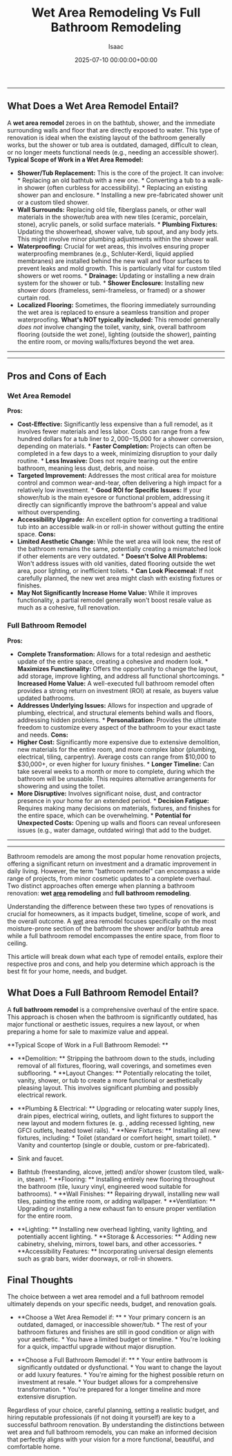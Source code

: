 ﻿---
title: Wet Area Remodeling Vs Full Bathroom Remodeling
description: Bathroom remodels are among the most popular home renovation projects, offering a significant return on investment and a dramatic improvement in daily living.
slug: /wet-area-remodeling-vs-full-bathroom-remodeling/
date: 2025-07-10 00:00:00+00:00
lastmod: 2025-07-10 00:00:00+03:00
author: Isaac
categories:
- Home Improvement
- Bathroom
- Renovation
tags:
- home-improvement
- wet
- area
layout: post
---
---
## What Does a Wet Area Remodel Entail?
A **wet area remodel** zeroes in on the bathtub, shower, and the immediate surrounding walls and floor that are directly exposed to water. This type of renovation is ideal when the existing layout of the bathroom generally works, but the shower or tub area is outdated, damaged, difficult to clean, or no longer meets functional needs (e.g., needing an accessible shower).
**Typical Scope of Work in a Wet Area Remodel:**
* **Shower/Tub Replacement:** This is the core of the project. It can involve: * Replacing an old bathtub with a new one. * Converting a tub to a walk-in shower (often curbless for accessibility). * Replacing an existing shower pan and enclosure. * Installing a new pre-fabricated shower unit or a custom tiled shower.
* **Wall Surrounds:** Replacing old tile, fiberglass panels, or other wall materials in the shower/tub area with new tiles (ceramic, porcelain, stone), acrylic panels, or solid surface materials. * **Plumbing Fixtures:** Updating the showerhead, shower valve, tub spout, and any body jets. This might involve minor plumbing adjustments within the shower wall.
* **Waterproofing:** Crucial for wet areas, this involves ensuring proper waterproofing membranes (e.g., Schluter-Kerdi, liquid applied membranes) are installed behind the new wall and floor surfaces to prevent leaks and mold growth. This is particularly vital for custom tiled showers or wet rooms. * **Drainage:** Updating or installing a new drain system for the shower or tub. * **Shower Enclosure:** Installing new shower doors (frameless, semi-frameless, or framed) or a shower curtain rod.
* **Localized Flooring:** Sometimes, the flooring immediately surrounding the wet area is replaced to ensure a seamless transition and proper waterproofing.
**What's NOT typically included:** This remodel generally *does not* involve changing the toilet, vanity, sink, overall bathroom flooring (outside the wet zone), lighting (outside the shower), painting the entire room, or moving walls/fixtures beyond the wet area.
---
---
## Pros and Cons of Each
### Wet Area Remodel
**Pros:**
* **Cost-Effective:** Significantly less expensive than a full remodel, as it involves fewer materials and less labor. Costs can range from a few hundred dollars for a tub liner to $2,000-$15,000 for a shower conversion, depending on materials. * **Faster Completion:** Projects can often be completed in a few days to a week, minimizing disruption to your daily routine. * **Less Invasive:** Does not require tearing out the entire bathroom, meaning less dust, debris, and noise.
* **Targeted Improvement:** Addresses the most critical area for moisture control and common wear-and-tear, often delivering a high impact for a relatively low investment. * **Good ROI for Specific Issues:** If your shower/tub is the main eyesore or functional problem, addressing it directly can significantly improve the bathroom's appeal and value without overspending.
* **Accessibility Upgrade:** An excellent option for converting a traditional tub into an accessible walk-in or roll-in shower without gutting the entire space.
**Cons:**
* **Limited Aesthetic Change:** While the wet area will look new, the rest of the bathroom remains the same, potentially creating a mismatched look if other elements are very outdated. * **Doesn't Solve All Problems:** Won't address issues with old vanities, dated flooring outside the wet area, poor lighting, or inefficient toilets. * **Can Look Piecemeal:** If not carefully planned, the new wet area might clash with existing fixtures or finishes.
* **May Not Significantly Increase Home Value:** While it improves functionality, a partial remodel generally won't boost resale value as much as a cohesive, full renovation.
### Full Bathroom Remodel
**Pros:**
* **Complete Transformation:** Allows for a total redesign and aesthetic update of the entire space, creating a cohesive and modern look. * **Maximizes Functionality:** Offers the opportunity to change the layout, add storage, improve lighting, and address all functional shortcomings. * **Increased Home Value:** A well-executed full bathroom remodel often provides a strong return on investment (ROI) at resale, as buyers value updated bathrooms.
* **Addresses Underlying Issues:** Allows for inspection and upgrade of plumbing, electrical, and structural elements behind walls and floors, addressing hidden problems. * **Personalization:** Provides the ultimate freedom to customize every aspect of the bathroom to your exact taste and needs.
**Cons:**
* **Higher Cost:** Significantly more expensive due to extensive demolition, new materials for the entire room, and more complex labor (plumbing, electrical, tiling, carpentry). Average costs can range from $10,000 to $30,000+, or even higher for luxury finishes. * **Longer Timeline:** Can take several weeks to a month or more to complete, during which the bathroom will be unusable. This requires alternative arrangements for showering and using the toilet.
* **More Disruptive:** Involves significant noise, dust, and contractor presence in your home for an extended period. * **Decision Fatigue:** Requires making many decisions on materials, fixtures, and finishes for the entire space, which can be overwhelming. * **Potential for Unexpected Costs:** Opening up walls and floors can reveal unforeseen issues (e.g., water damage, outdated wiring) that add to the budget.
---
---

Bathroom remodels are among the most popular home renovation projects, offering a significant return on investment and a dramatic improvement in daily living. However, the term "bathroom remodel" can encompass a wide range of projects, from minor cosmetic updates to a complete overhaul. Two distinct approaches often emerge when planning a bathroom renovation: **wet [area](https://pestpolicy.com/what-is-wet-area-bathroom/) remodeling** and **full bathroom remodeling**.

Understanding the difference between these two types of renovations is crucial for homeowners, as it impacts budget, timeline, scope of work, and the overall outcome. A [wet](https://pestpolicy.com/wet-and-forget-reviews/) area remodel focuses specifically on the most moisture-prone section of the bathroom the shower and/or bathtub area while a full bathroom remodel encompasses the entire space, from floor to ceiling.

This article will break down what each type of remodel entails, explore their respective pros and cons, and help you determine which approach is the best fit for your home, needs, and budget.

##  What Does a Full Bathroom Remodel Entail?

A **full bathroom remodel** is a comprehensive overhaul of the entire space. This approach is chosen when the bathroom is significantly outdated, has major functional or aesthetic issues, requires a new layout, or when preparing a home for sale to maximize value and appeal.

**Typical Scope of Work in a Full Bathroom Remodel: **

* **Demolition: ** Stripping the bathroom down to the studs, including removal of all fixtures, flooring, wall coverings, and sometimes even subflooring. * **Layout Changes: ** Potentially relocating the toilet, vanity, shower, or tub to create a more functional or aesthetically pleasing layout. This involves significant plumbing and possibly electrical rework.

* **Plumbing & Electrical: ** Upgrading or relocating water supply lines, drain pipes, electrical wiring, outlets, and light fixtures to support the new layout and modern fixtures (e. g. , adding recessed lighting, new GFCI outlets, heated towel rails). * **New Fixtures: ** Installing all new fixtures, including: * Toilet (standard or comfort height, smart toilet). * Vanity and countertop (single or double, custom or pre-fabricated).

* Sink and faucet.

* Bathtub (freestanding, alcove, jetted) and/or shower (custom tiled, walk-in, steam). * **Flooring: ** Installing entirely new flooring throughout the bathroom (tile, luxury vinyl, engineered wood suitable for bathrooms). * **Wall Finishes: ** Repairing drywall, installing new wall tiles, painting the entire room, or adding wallpaper. * **Ventilation: ** Upgrading or installing a new exhaust fan to ensure proper ventilation for the entire room.

* **Lighting: ** Installing new overhead lighting, vanity lighting, and potentially accent lighting. * **Storage & Accessories: ** Adding new cabinetry, shelving, mirrors, towel bars, and other accessories. * **Accessibility Features: ** Incorporating universal design elements such as grab bars, wider doorways, or roll-in showers.

##  Final Thoughts

The choice between a wet area remodel and a full bathroom remodel ultimately depends on your specific needs, budget, and renovation goals.

* **Choose a Wet Area Remodel if: ** * Your primary concern is an outdated, damaged, or inaccessible shower/tub. * The rest of your bathroom fixtures and finishes are still in good condition or align with your aesthetic. * You have a limited budget or timeline. * You're looking for a quick, impactful upgrade without major disruption.

* **Choose a Full Bathroom Remodel if: ** * Your entire bathroom is significantly outdated or dysfunctional. * You want to change the layout or add luxury features. * You're aiming for the highest possible return on investment at resale. * Your budget allows for a comprehensive transformation. * You're prepared for a longer timeline and more extensive disruption.

Regardless of your choice, careful planning, setting a realistic budget, and hiring reputable professionals (if not doing it yourself) are key to a successful bathroom renovation. By understanding the distinctions between wet area and full bathroom remodels, you can make an informed decision that perfectly aligns with your vision for a more functional, beautiful, and comfortable home.

